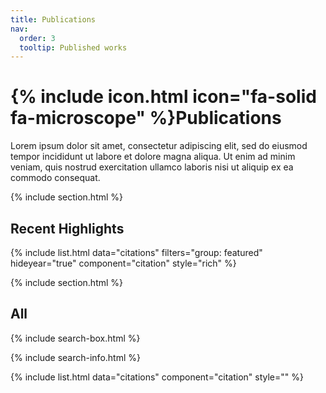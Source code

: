 ```yaml
---
title: Publications
nav:
  order: 3
  tooltip: Published works
---
```


# {% include icon.html icon="fa-solid fa-microscope" %}Publications

Lorem ipsum dolor sit amet, consectetur adipiscing elit, sed do eiusmod tempor incididunt ut labore et dolore magna aliqua.
Ut enim ad minim veniam, quis nostrud exercitation ullamco laboris nisi ut aliquip ex ea commodo consequat.

{% include section.html %}

## Recent Highlights

{% include list.html data="citations"  filters="group: featured" hideyear="true" component="citation" style="rich" %}

{% include section.html %}

## All

{% include search-box.html %}

{% include search-info.html %}

{% include list.html data="citations" component="citation" style="" %}
